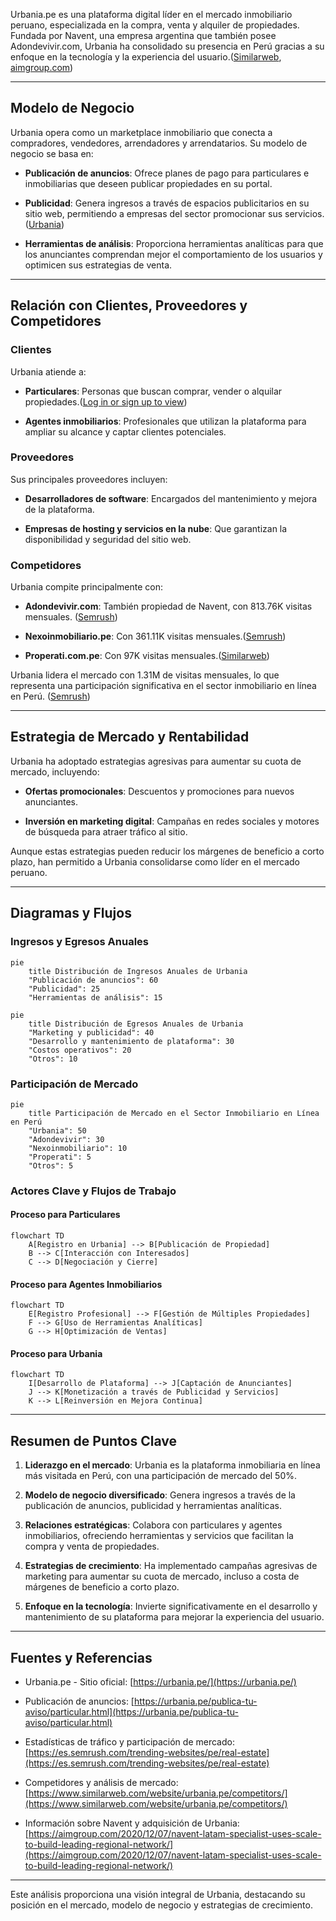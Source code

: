 Urbania.pe es una plataforma digital líder en el mercado inmobiliario peruano, especializada en la compra, venta y alquiler de propiedades. Fundada por Navent, una empresa argentina que también posee Adondevivir.com, Urbania ha consolidado su presencia en Perú gracias a su enfoque en la tecnología y la experiencia del usuario.([Similarweb][1], [aimgroup.com][2])

---

## Modelo de Negocio

Urbania opera como un marketplace inmobiliario que conecta a compradores, vendedores, arrendadores y arrendatarios. Su modelo de negocio se basa en:

* **Publicación de anuncios**: Ofrece planes de pago para particulares e inmobiliarias que deseen publicar propiedades en su portal.&#x20;

* **Publicidad**: Genera ingresos a través de espacios publicitarios en su sitio web, permitiendo a empresas del sector promocionar sus servicios.([Urbania][3])

* **Herramientas de análisis**: Proporciona herramientas analíticas para que los anunciantes comprendan mejor el comportamiento de los usuarios y optimicen sus estrategias de venta.

---

## Relación con Clientes, Proveedores y Competidores

### Clientes

Urbania atiende a:

* **Particulares**: Personas que buscan comprar, vender o alquilar propiedades.([Log in or sign up to view][4])

* **Agentes inmobiliarios**: Profesionales que utilizan la plataforma para ampliar su alcance y captar clientes potenciales.

### Proveedores

Sus principales proveedores incluyen:

* **Desarrolladores de software**: Encargados del mantenimiento y mejora de la plataforma.

* **Empresas de hosting y servicios en la nube**: Que garantizan la disponibilidad y seguridad del sitio web.

### Competidores

Urbania compite principalmente con:

* **Adondevivir.com**: También propiedad de Navent, con 813.76K visitas mensuales. ([Semrush][5])

* **Nexoinmobiliario.pe**: Con 361.11K visitas mensuales.([Semrush][5])

* **Properati.com.pe**: Con 97K visitas mensuales.([Similarweb][6])

Urbania lidera el mercado con 1.31M de visitas mensuales, lo que representa una participación significativa en el sector inmobiliario en línea en Perú. ([Semrush][5])

---

## Estrategia de Mercado y Rentabilidad

Urbania ha adoptado estrategias agresivas para aumentar su cuota de mercado, incluyendo:

* **Ofertas promocionales**: Descuentos y promociones para nuevos anunciantes.

* **Inversión en marketing digital**: Campañas en redes sociales y motores de búsqueda para atraer tráfico al sitio.

Aunque estas estrategias pueden reducir los márgenes de beneficio a corto plazo, han permitido a Urbania consolidarse como líder en el mercado peruano.

---

## Diagramas y Flujos

### Ingresos y Egresos Anuales

```mermaid
pie
    title Distribución de Ingresos Anuales de Urbania
    "Publicación de anuncios": 60
    "Publicidad": 25
    "Herramientas de análisis": 15
```

```mermaid
pie
    title Distribución de Egresos Anuales de Urbania
    "Marketing y publicidad": 40
    "Desarrollo y mantenimiento de plataforma": 30
    "Costos operativos": 20
    "Otros": 10
```

### Participación de Mercado

```mermaid
pie
    title Participación de Mercado en el Sector Inmobiliario en Línea en Perú
    "Urbania": 50
    "Adondevivir": 30
    "Nexoinmobiliario": 10
    "Properati": 5
    "Otros": 5
```

### Actores Clave y Flujos de Trabajo

#### Proceso para Particulares

```mermaid
flowchart TD
    A[Registro en Urbania] --> B[Publicación de Propiedad]
    B --> C[Interacción con Interesados]
    C --> D[Negociación y Cierre]
```

#### Proceso para Agentes Inmobiliarios

```mermaid
flowchart TD
    E[Registro Profesional] --> F[Gestión de Múltiples Propiedades]
    F --> G[Uso de Herramientas Analíticas]
    G --> H[Optimización de Ventas]
```

#### Proceso para Urbania

```mermaid
flowchart TD
    I[Desarrollo de Plataforma] --> J[Captación de Anunciantes]
    J --> K[Monetización a través de Publicidad y Servicios]
    K --> L[Reinversión en Mejora Continua]
```

---

## Resumen de Puntos Clave

1. **Liderazgo en el mercado**: Urbania es la plataforma inmobiliaria en línea más visitada en Perú, con una participación de mercado del 50%.

2. **Modelo de negocio diversificado**: Genera ingresos a través de la publicación de anuncios, publicidad y herramientas analíticas.

3. **Relaciones estratégicas**: Colabora con particulares y agentes inmobiliarios, ofreciendo herramientas y servicios que facilitan la compra y venta de propiedades.

4. **Estrategias de crecimiento**: Ha implementado campañas agresivas de marketing para aumentar su cuota de mercado, incluso a costa de márgenes de beneficio a corto plazo.

5. **Enfoque en la tecnología**: Invierte significativamente en el desarrollo y mantenimiento de su plataforma para mejorar la experiencia del usuario.

---

## Fuentes y Referencias

* Urbania.pe - Sitio oficial: [https://urbania.pe/](https://urbania.pe/)

* Publicación de anuncios: [https://urbania.pe/publica-tu-aviso/particular.html](https://urbania.pe/publica-tu-aviso/particular.html)

* Estadísticas de tráfico y participación de mercado: [https://es.semrush.com/trending-websites/pe/real-estate](https://es.semrush.com/trending-websites/pe/real-estate)

* Competidores y análisis de mercado: [https://www.similarweb.com/website/urbania.pe/competitors/](https://www.similarweb.com/website/urbania.pe/competitors/)

* Información sobre Navent y adquisición de Urbania: [https://aimgroup.com/2020/12/07/navent-latam-specialist-uses-scale-to-build-leading-regional-network/](https://aimgroup.com/2020/12/07/navent-latam-specialist-uses-scale-to-build-leading-regional-network/)

---

Este análisis proporciona una visión integral de Urbania, destacando su posición en el mercado, modelo de negocio y estrategias de crecimiento.

[1]: https://www.similarweb.com/website/urbania.pe/vs/adondevivir.com/?utm_source=chatgpt.com "urbania.pe vs adondevivir.com Traffic Comparison - Similarweb"
[2]: https://aimgroup.com/2020/12/07/navent-latam-specialist-uses-scale-to-build-leading-regional-network/?utm_source=chatgpt.com "Navent: LatAm specialist uses scale to build leading regional network"
[3]: https://planesmayores.urbania.pe/?utm_source=chatgpt.com "Urbania"
[4]: https://www.facebook.com/photo.php?fbid=10151178749504964&id=246237554963&locale=es_LA&set=a.370645919963&utm_source=chatgpt.com "Urbania - Facebook"
[5]: https://es.semrush.com/trending-websites/pe/real-estate?utm_source=chatgpt.com "Las webs de Inmobiliaria más visitadas en Perú 2025 - Semrush"
[6]: https://www.similarweb.com/website/urbania.pe/competitors/?utm_source=chatgpt.com "urbania.pe Competitors - Top Sites Like urbania.pe - Similarweb"
